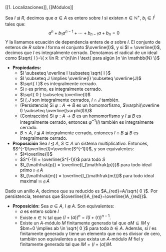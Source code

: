 [[1. Localizaciones]], [[Módulos]]

Sea $I \unlhd R$, decimos que $a \in A$ es entero sobre $I$ si existen $n \in \mathbb{N}^{+}$, $b_{i} \in I^i$ tales que:
$$a^{n} + b_{1}a^{n-1} + \cdots + b_{n-1}a + b_{n} = 0$$Y la llamamos ecuación de dependencia entera de $a$ sobre $I$. El conjunto de enteros de $R$ sobre $I$ forma el conjunto $\overline{I}$, y si $I = \overline{I}$, decimos que $I$ es integralmente cerrado. Denotamos el radical de un ideal como $\sqrt{ I }=\{ x \in R: x^{n}\in I \text{ para algún }n \in \mathbb{N} \}$
- **Propiedades:**
	- $I \subseteq \overline I \subseteq \sqrt{ I }$
	- $I \subseteq J \implies \overline{I} \subseteq \overline{J}$
	- $\sqrt{ I }$ es integralmente cerrado.
	- Si $\mathfrak{p}$ es primo, es integralmente cerrado.
	- $\sqrt{ 0 } \subseteq \overline{I}$
	- Si $I,J$ son integralmente cerrados, $I \cap J$ también.
	- (Persistencia) Si $\varphi:A \longrightarrow B$ es un homomorfismo, $\varphi(\overline I) \subseteq \overline{\varphi(I)S}$
	- (Contracción) Si $\varphi:A \longrightarrow B$ es un homomorfismo y $I \unlhd B$ es integralmente cerrado, entonces $\varphi^{-1}(I)$ también es integralmente cerrado.
	- $B \leq A$, $I \unlhd A$ integralmente cerrado, entonces $I\cap B \unlhd B$ es integralmente cerrado.
- **Proposición** Sea $I \unlhd A$, $S \subseteq A$ un sistema multiplicativo. Entonces, $S^{-1}\overline{I}=\overline{S^{-1}I}$, y son equivalentes:
	- $I=\overline{I}$
	- $S^{-1}I = \overline{S^{-1}I}$ para todo $S$
	- $I_{\mathfrak{p}} = \overline{I_{\mathfrak{p}}}$ para todo ideal primo $\mathfrak{p} \unlhd A$
	- $I_{\mathfrak{m}} = \overline{I_{\mathfrak{m}}}$ para todo ideal maximal $\mathfrak{m} \unlhd A$

Dado un anillo $A$, decimos que su reducido es $A_{red}=A/\sqrt{ 0 }$. Por persistencia, tenemos que $\overline{I}A_{red}=\overline{IA_{red}}$. 
- **Proposición:** Sea $a \in A$, $I \unlhd A$. Son equivalentes:
	- $a$ es entero sobre $I$ 
	- Existe $n\in \mathbb{N}$ tal que $(I+(a))^{n} = I(I+(r))^{n-1}$.
	- Existe un $A$-módulo $M$ finitamente generado tal que $aM \subseteq IM$ y $bm=0 \implies ab \in \sqrt{ 0 }$ para todo $b \in A$.
	Además, si $I$ es finitamente generado y tiene un elemento que no es divisor de cero, también son equivalentes a que exista un $A$-módulo $M$ fiel y finitamente generado tal que $IM = (I+(a))M$.